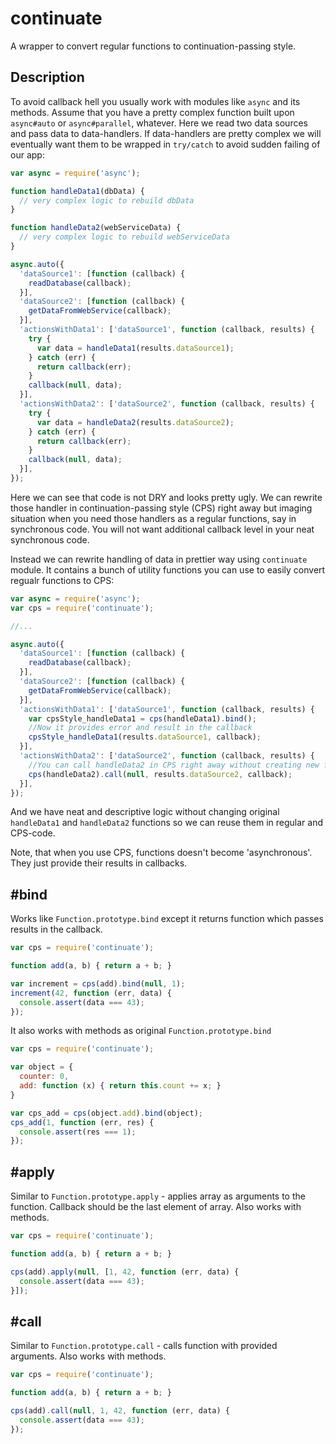 continuate
==========

A wrapper to convert regular functions to continuation-passing style.

Description
-----------

To avoid callback hell you usually work with modules like `async` and its methods. Assume that you have a pretty complex function built upon `async#auto` or `async#parallel`, whatever. Here we read two data sources and pass data to data-handlers. If data-handlers are pretty complex we will eventually want them to be wrapped in `try/catch` to avoid sudden failing of our app:

```javascript
var async = require('async');

function handleData1(dbData) {
  // very complex logic to rebuild dbData
}

function handleData2(webServiceData) {
  // very complex logic to rebuild webServiceData
}

async.auto({
  'dataSource1': [function (callback) {
    readDatabase(callback);
  }],
  'dataSource2': [function (callback) {
    getDataFromWebService(callback);
  }],
  'actionsWithData1': ['dataSource1', function (callback, results) {
    try {
      var data = handleData1(results.dataSource1);
    } catch (err) {
      return callback(err);
    }
    callback(null, data);
  }],
  'actionsWithData2': ['dataSource2', function (callback, results) {
    try {
      var data = handleData2(results.dataSource2);
    } catch (err) {
      return callback(err);
    }
    callback(null, data);
  }],
});
```

Here we can see that code is not DRY and looks pretty ugly. We can rewrite those handler in continuation-passing style (CPS) right away but imaging situation when you need those handlers as a regular functions, say in synchronous code. You will not want additional callback level in your neat synchronous code.

Instead we can rewrite handling of data in prettier way using `continuate` module. It contains a bunch of utility functions you can use to easily convert regualr functions to CPS:

```javascript
var async = require('async');
var cps = require('continuate');

//...

async.auto({
  'dataSource1': [function (callback) {
    readDatabase(callback);
  }],
  'dataSource2': [function (callback) {
    getDataFromWebService(callback);
  }],
  'actionsWithData1': ['dataSource1', function (callback, results) {
    var cpsStyle_handleData1 = cps(handleData1).bind();
    //Now it provides error and result in the callback
    cpsStyle_handleData1(results.dataSource1, callback);
  }],
  'actionsWithData2': ['dataSource2', function (callback, results) {
    //You can call handleData2 in CPS right away without creating new functions
    cps(handleData2).call(null, results.dataSource2, callback);
  }],
});

```

And we have neat and descriptive logic without changing original `handleData1` and `handleData2` functions so we can reuse them in regular and CPS-code.

Note, that when you use CPS, functions doesn't become 'asynchronous'. They just provide their results in callbacks.

\#bind
-----
Works like `Function.prototype.bind` except it returns function which passes results in the callback.

```javascript
var cps = require('continuate');

function add(a, b) { return a + b; }

var increment = cps(add).bind(null, 1);
increment(42, function (err, data) {
  console.assert(data === 43);
});
```

It also works with methods as original `Function.prototype.bind`

```javascript
var cps = require('continuate');

var object = {
  counter: 0,
  add: function (x) { return this.count += x; }
}

var cps_add = cps(object.add).bind(object);
cps_add(1, function (err, res) {
  console.assert(res === 1);
});
```

\#apply
------
Similar to `Function.prototype.apply` - applies array as arguments to the function. Callback should be the last element of array. Also works with methods.

```javascript
var cps = require('continuate');

function add(a, b) { return a + b; }

cps(add).apply(null, [1, 42, function (err, data) {
  console.assert(data === 43);
}]);
```

\#call
------
Similar to `Function.prototype.call` - calls function with provided arguments. Also works with methods.

```javascript
var cps = require('continuate');

function add(a, b) { return a + b; }

cps(add).call(null, 1, 42, function (err, data) {
  console.assert(data === 43);
});
```
